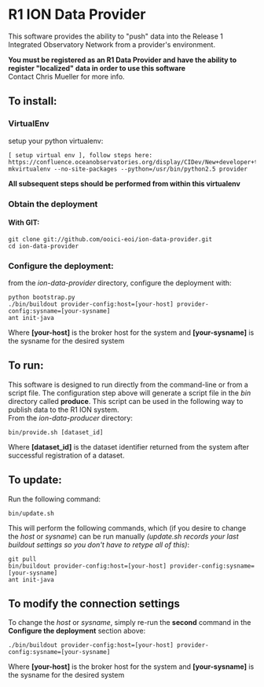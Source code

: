 # R1 ION Data Provider

This software provides the ability to "push" data into the Release 1 Integrated Observatory Network from a provider's environment.

**You must be registered as an R1 Data Provider and have the ability to register "localized" data in order to use this software**  
Contact Chris Mueller for more info.

## To install:

### VirtualEnv
setup your python virtualenv:

    [ setup virtual env ], follow steps here: https://confluence.oceanobservatories.org/display/CIDev/New+developer+tutorial
    mkvirtualenv --no-site-packages --python=/usr/bin/python2.5 provider

**All subsequent steps should be performed from within this virtualenv** 

### Obtain the deployment
#### With GIT:

    git clone git://github.com/ooici-eoi/ion-data-provider.git 
    cd ion-data-provider

### Configure the deployment:
from the *ion-data-provider* directory, configure the deployment with:

    python bootstrap.py
    ./bin/buildout provider-config:host=[your-host] provider-config:sysname=[your-sysname]
    ant init-java

Where **[your-host]** is the broker host for the system and **[your-sysname]** is the sysname for the desired system

## To run:
This software is designed to run directly from the command-line or from a script file.  The configuration step above will generate a script file in the *bin* directory called **produce**.  This script can be used in the following way to publish data to the R1 ION system.  
From the *ion-data-producer* directory:

    bin/provide.sh [dataset_id]

Where **[dataset_id]** is the dataset identifier returned from the system after successful registration of a dataset.

## To update:
    
Run the following command:

    bin/update.sh

This will perform the following commands, which (if you desire to change the *host* or *sysname*) can be run manually *(update.sh records your last buildout settings so you don't have to retype all of this)*:

    git pull
    bin/buildout provider-config:host=[your-host] provider-config:sysname=[your-sysname]
    ant init-java

## To modify the connection settings
To change the *host* or *sysname*, simply re-run the **second** command in the **Configure the deployment** section above:

    ./bin/buildout provider-config:host=[your-host] provider-config:sysname=[your-sysname]

Where **[your-host]** is the broker host for the system and **[your-sysname]** is the sysname for the desired system